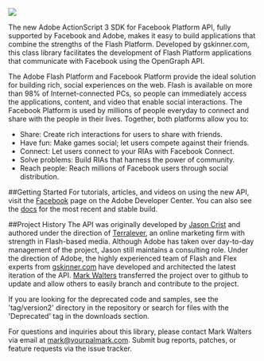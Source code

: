 ![](http://www.danieldura.com/post_images/flash_facebook.jpg)

The new Adobe ActionScript 3 SDK for Facebook Platform API, fully supported by Facebook and Adobe, makes it easy to build applications that combine the strengths of the Flash Platform. Developed by gskinner.com, this class library facilitates the development of Flash Platform applications that communicate with Facebook using the OpenGraph API.

The Adobe Flash Platform and Facebook Platform provide the ideal solution for building rich, social experiences on the web. Flash is available on more than 98% of Internet-connected PCs, so people can immediately access the applications, content, and video that enable social interactions. The Facebook Platform is used by millions of people everyday to connect and share with the people in their lives. Together, both platforms allow you to:

- Share: Create rich interactions for users to share with friends.
- Have fun: Make games social; let users compete against their friends.
- Connect: Let users connect to your RIAs with Facebook Connect.
- Solve problems: Build RIAs that harness the power of community.
- Reach people: Reach millions of Facebook users through social distribution.

##Getting Started
For tutorials, articles, and videos on using the new API, visit the [Facebook](http://www.adobe.com/devnet/facebook/) page on the Adobe Developer Center. You can also see the [docs](http://facebook-actionscript-api.googlecode.com/svn/release/current/docs/index.html) for the most recent and stable build.

##Project History
The API was originally developed by [Jason Crist](http://pbking.com/) and authored under the direction of [Terralever](http://terralever.com/), an online marketing firm with strength in Flash-based media. Although Adobe has taken over day-to-day management of the project, Jason still maintains a consulting role. Under the direction of Adobe, the highly experienced team of Flash and Flex experts from [gskinner.com](http://www.gskinner.com/) have developed and architected the latest iteration of the API. [Mark Walters](http://yourpalmark.com/) transferred the project over to github to update and allow others to easily branch and contribute to the project.

If you are looking for the deprecated code and samples, see the 'tag/version2' directory in the repository or search for files with the 'Deprecated' tag in the downloads section.

For questions and inquiries about this library, please contact Mark Walters via email at <mark@yourpalmark.com>. Submit bug reports, patches, or feature requests via the issue tracker.
